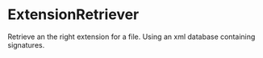 # ExtensionRetriever
Retrieve an the right extension for a file. Using an xml database containing signatures.
